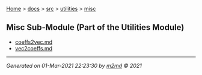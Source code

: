 [Home](../../../index.md) > [docs](../../../docs_index.md) > [src](../../src_index.md) > [utilities](../utilities_index.md) > [misc](misc_index.md)  

## Misc Sub-Module (Part of the Utilities Module)

- [coeffs2vec.md](coeffs2vec.md)
- [vec2coeffs.md](vec2coeffs.md)

***

*Generated on 01-Mar-2021 22:23:30 by [m2md](https://github.com/crgnam-research/m2md) © 2021*